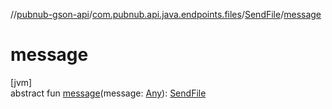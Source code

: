//[pubnub-gson-api](../../../index.md)/[com.pubnub.api.java.endpoints.files](../index.md)/[SendFile](index.md)/[message](message.md)

# message

[jvm]\
abstract fun [message](message.md)(message: [Any](https://kotlinlang.org/api/latest/jvm/stdlib/kotlin-stdlib/kotlin/-any/index.html)): [SendFile](index.md)
